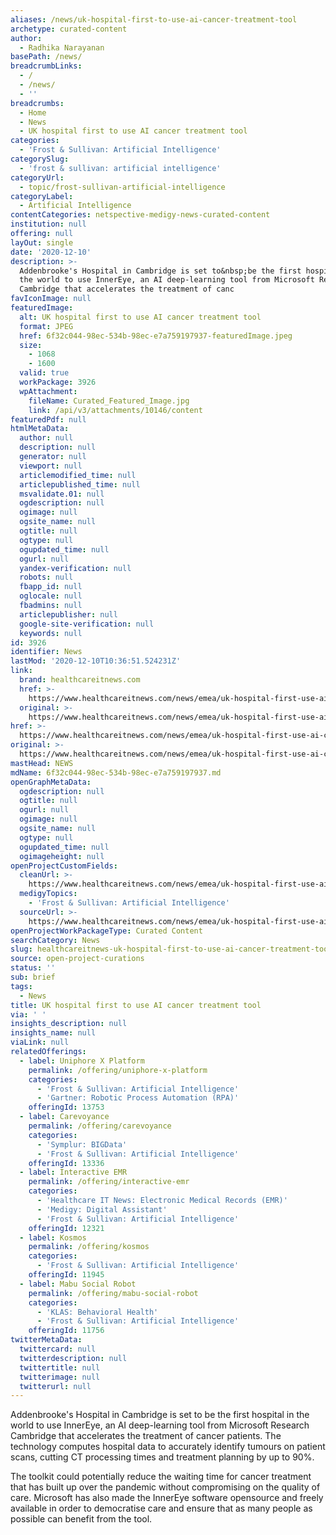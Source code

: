 ```yaml
---
aliases: /news/uk-hospital-first-to-use-ai-cancer-treatment-tool
archetype: curated-content
author:
  - Radhika Narayanan
basePath: /news/
breadcrumbLinks:
  - /
  - /news/
  - ''
breadcrumbs:
  - Home
  - News
  - UK hospital first to use AI cancer treatment tool
categories:
  - 'Frost & Sullivan: Artificial Intelligence'
categorySlug:
  - 'frost & sullivan: artificial intelligence'
categoryUrl:
  - topic/frost-sullivan-artificial-intelligence
categoryLabel:
  - Artificial Intelligence
contentCategories: netspective-medigy-news-curated-content
institution: null
offering: null
layOut: single
date: '2020-12-10'
description: >-
  Addenbrooke's Hospital in Cambridge is set to&nbsp;be the first hospital in
  the world to use InnerEye, an AI deep-learning tool from Microsoft Research
  Cambridge that accelerates the treatment of canc
favIconImage: null
featuredImage:
  alt: UK hospital first to use AI cancer treatment tool
  format: JPEG
  href: 6f32c044-98ec-534b-98ec-e7a759197937-featuredImage.jpeg
  size:
    - 1068
    - 1600
  valid: true
  workPackage: 3926
  wpAttachment:
    fileName: Curated_Featured_Image.jpg
    link: /api/v3/attachments/10146/content
featuredPdf: null
htmlMetaData:
  author: null
  description: null
  generator: null
  viewport: null
  articlemodified_time: null
  articlepublished_time: null
  msvalidate.01: null
  ogdescription: null
  ogimage: null
  ogsite_name: null
  ogtitle: null
  ogtype: null
  ogupdated_time: null
  ogurl: null
  yandex-verification: null
  robots: null
  fbapp_id: null
  oglocale: null
  fbadmins: null
  articlepublisher: null
  google-site-verification: null
  keywords: null
id: 3926
identifier: News
lastMod: '2020-12-10T10:36:51.524231Z'
link:
  brand: healthcareitnews.com
  href: >-
    https://www.healthcareitnews.com/news/emea/uk-hospital-first-use-ai-cancer-treatment-tool
  original: >-
    https://www.healthcareitnews.com/news/emea/uk-hospital-first-use-ai-cancer-treatment-tool
href: >-
  https://www.healthcareitnews.com/news/emea/uk-hospital-first-use-ai-cancer-treatment-tool
original: >-
  https://www.healthcareitnews.com/news/emea/uk-hospital-first-use-ai-cancer-treatment-tool
mastHead: NEWS
mdName: 6f32c044-98ec-534b-98ec-e7a759197937.md
openGraphMetaData:
  ogdescription: null
  ogtitle: null
  ogurl: null
  ogimage: null
  ogsite_name: null
  ogtype: null
  ogupdated_time: null
  ogimageheight: null
openProjectCustomFields:
  cleanUrl: >-
    https://www.healthcareitnews.com/news/emea/uk-hospital-first-use-ai-cancer-treatment-tool
  medigyTopics:
    - 'Frost & Sullivan: Artificial Intelligence'
  sourceUrl: >-
    https://www.healthcareitnews.com/news/emea/uk-hospital-first-use-ai-cancer-treatment-tool
openProjectWorkPackageType: Curated Content
searchCategory: News
slug: healthcareitnews-uk-hospital-first-to-use-ai-cancer-treatment-tool
source: open-project-curations
status: ''
sub: brief
tags:
  - News
title: UK hospital first to use AI cancer treatment tool
via: ' '
insights_description: null
insights_name: null
viaLink: null
relatedOfferings:
  - label: Uniphore X Platform
    permalink: /offering/uniphore-x-platform
    categories:
      - 'Frost & Sullivan: Artificial Intelligence'
      - 'Gartner: Robotic Process Automation (RPA)'
    offeringId: 13753
  - label: Carevoyance
    permalink: /offering/carevoyance
    categories:
      - 'Symplur: BIGData'
      - 'Frost & Sullivan: Artificial Intelligence'
    offeringId: 13336
  - label: Interactive EMR
    permalink: /offering/interactive-emr
    categories:
      - 'Healthcare IT News: Electronic Medical Records (EMR)'
      - 'Medigy: Digital Assistant'
      - 'Frost & Sullivan: Artificial Intelligence'
    offeringId: 12321
  - label: Kosmos
    permalink: /offering/kosmos
    categories:
      - 'Frost & Sullivan: Artificial Intelligence'
    offeringId: 11945
  - label: Mabu Social Robot
    permalink: /offering/mabu-social-robot
    categories:
      - 'KLAS: Behavioral Health'
      - 'Frost & Sullivan: Artificial Intelligence'
    offeringId: 11756
twitterMetaData:
  twittercard: null
  twitterdescription: null
  twittertitle: null
  twitterimage: null
  twitterurl: null
---
```

<p>Addenbrooke's Hospital in Cambridge is set to&nbsp;be the first hospital in the world to use InnerEye, an AI deep-learning tool from Microsoft Research Cambridge that accelerates the treatment of cancer patients. The technology computes hospital data to accurately identify tumours on patient scans, cutting CT processing times and treatment planning by up to 90%.</p><p>The toolkit could potentially reduce the waiting time for cancer treatment that has built up over the pandemic without compromising on the quality of care. Microsoft has also made the InnerEye software opensource and freely available in order to democratise care and ensure that as many people as possible can benefit from the tool.</p>
